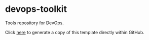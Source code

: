 # devops-toolkit

Tools repository for DevOps.

Click [here](https://github.com/insightsengineering/r.pkg.template/generate) to generate a copy of this template directly within GitHub.
